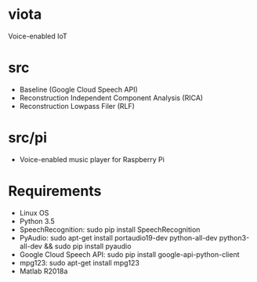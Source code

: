 # viota
Voice-enabled IoT

# src
* Baseline (Google Cloud Speech API)
* Reconstruction Independent Component Analysis (RICA)
* Reconstruction Lowpass Filer (RLF)

# src/pi
* Voice-enabled music player for Raspberry Pi

# Requirements
* Linux OS
* Python 3.5
* SpeechRecognition: sudo pip install SpeechRecognition
* PyAudio: sudo apt-get install portaudio19-dev python-all-dev python3-all-dev && sudo pip install pyaudio
* Google Cloud Speech API: sudo pip install google-api-python-client
* mpg123: sudo apt-get install mpg123
* Matlab R2018a

